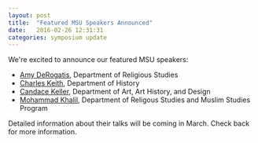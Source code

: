 ```yaml
---
layout: post
title:  "Featured MSU Speakers Announced"
date:   2016-02-26 12:31:31
categories: symposium update
---
```


We're excited to announce our featured MSU speakers:
 
- [Amy DeRogatis](http://religiousstudies.msu.edu/faculty/amy-derogatis/), Department of Religious Studies
- [Charles Keith](http://history.msu.edu/people/faculty/charles-keith/), Department of History
- [Candace Keller](http://www.art.msu.edu/profile/keller), Department of Art, Art History, and Design
- [Mohammad Khalil](http://religiousstudies.msu.edu/faculty/mohammed-khalil/), Department of Religous Studies and Muslim Studies Program
 
Detailed information about their talks will be coming in March. Check back for more information.
